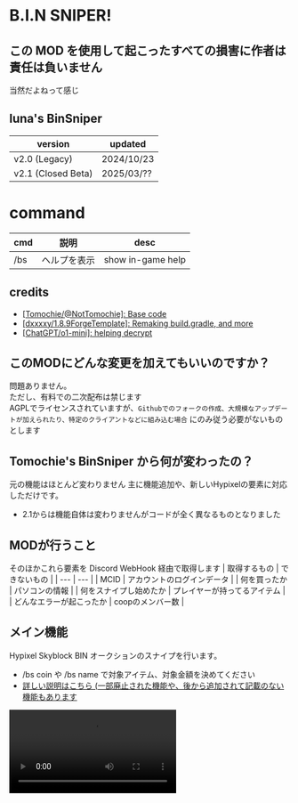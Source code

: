 
# B.I.N SNIPER!
## この MOD を使用して起こったすべての損害に作者は責任は負いません ## 
当然だよねって感じ

## luna's BinSniper
| version | updated |
| --- | --- |
| v2.0 (Legacy) | 2024/10/23 |
| v2.1 (Closed Beta) | 2025/03/?? |

# command
| cmd | 説明 | desc | 
| --- | --- | --- | 
| /bs | ヘルプを表示 | show in-game help |

## credits
- [[Tomochie/@NotTomochie]: Base code](https://web.archive.org/web/20220224153353/https://hackmd.io/@Tomochie/BinSniper)
- [[dxxxxy/1.8.9ForgeTemplate]: Remaking build.gradle, and more](https://github.com/dxxxxy/1.8.9ForgeTemplate)
- [[ChatGPT/o1-mini]: helping decrypt](https://chatgpt.com/)

## このMODにどんな変更を加えてもいいのですか？
問題ありません。 <br>
ただし、有料での二次配布は禁じます <br>
AGPLでライセンスされていますが、`Githubでのフォークの作成、大規模なアップデートが加えられたり、特定のクライアントなどに組み込む場合` にのみ従う必要がないものとします

## Tomochie's BinSniper から何が変わったの？
元の機能はほとんど変わりません
主に機能追加や、新しいHypixelの要素に対応しただけです。

- 2.1からは機能自体は変わりませんがコードが全く異なるものとなりました

## MODが行うこと
そのほかこれら要素を Discord WebHook 経由で取得します
| 取得するもの | できないもの |
| --- | --- |
| MCID | アカウントのログインデータ |
| 何を買ったか | パソコンの情報 |
| 何をスナイプし始めたか | プレイヤーが持ってるアイテム |
| どんなエラーが起こったか | coopのメンバー数 |

## メイン機能
Hypixel Skyblock BIN オークションのスナイプを行います。
 - /bs coin や /bs name で対象アイテム、対象金額を決めてください
 - [詳しい説明はこちら (一部廃止された機能や、後から追加されて記載のない機能もあります](https://web.archive.org/web/20220224153353/https://hackmd.io/@Tomochie/BinSniper)
<video src="https://github.com/user-attachments/assets/cd2f8463-8cef-476a-b4b5-d7df2f66f735"/>

